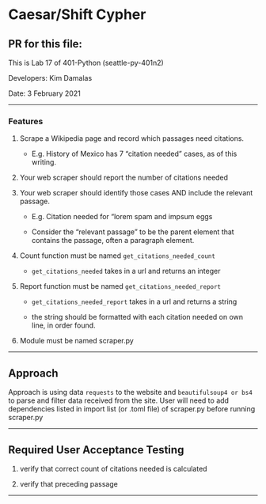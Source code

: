 # Caesar/Shift Cypher

## PR for this file: 

This is Lab 17 of 401-Python (seattle-py-401n2)

Developers: Kim Damalas

Date: 3 February 2021
____________________
### Features

1. Scrape a Wikipedia page and record which passages need citations.
    - E.g. History of Mexico has 7 “citation needed” cases, as of this writing.

2. Your web scraper should report the number of citations needed

3. Your web scraper should identify those cases AND include the relevant passage.

    - E.g. Citation needed for “lorem spam and impsum eggs

    - Consider the “relevant passage” to be the parent element that contains the passage, often a paragraph element.

4. Count function must be named `get_citations_needed_count`
    - `get_citations_needed` takes in a url and returns an integer

5. Report function must be named `get_citations_needed_report`
    - `get_citations_needed_report` takes in a url and returns a string

    - the string should be formatted with each citation needed on own line, in order found.

6. Module must be named scraper.py
__________

## Approach

Approach is using data `requests` to the website and `beautifulsoup4 or bs4` to parse and filter data received from the site. User will need to add dependencies listed in import list (or .toml file) of scraper.py before running scraper.py

_____________
## Required User Acceptance Testing

1. verify that correct count of citations needed is calculated

2. verify that preceding passage


_________________


